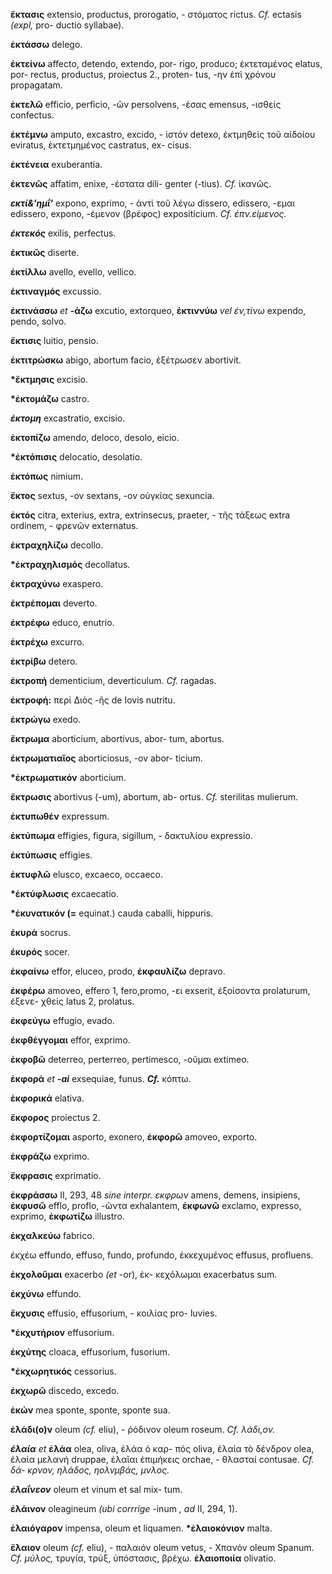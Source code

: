 **ἔκτασις** extensio, productus, prorogatio, - στόματος rictus. *Cf.*
ectasis *(expl,* pro- ductio syllabae).

**ἐκτάσσω** delego.

**ἐκτείνω** affecto, detendo, extendo, por- rigo, produco; έκτεταμένος
elatus, por- rectus, productus, proiectus 2., proten- tus, -ην ἐπὶ
χρόνου propagatam.

**ἐκτελῶ** efficio, perficio, -ῶν persolvens, -έσας emensus, -ισθείς
confectus.

**ἐκτέμνω** amputo, excastro, excido, - ὶστόν detexo, ἐκτμηθεὶς τοῦ
αἰδοίου eviratus, ἐκτετμημένος castratus, ex- cisus.

**ἐκτένεια** exuberantia.

**ἐκτενῶς** affatim, enixe, -έστατα dili- genter (-tius). *Cf.* ἱκανῶς.

***εκτί&\'ημΐ\'*** expono, exprimo, - ἀντὶ τοῦ λέγω dissero, edissero,
-εμαι edissero, expono, -έμενον (βρέφος) expositicium. *Cf.
έπν.είμενος.*

***έκτεκός*** exilis, perfectus.

**έκτικῶς** diserte.

**ἐκτίλλω** avello, evello, vellico.

**έκτιναγμός** excussio.

**ἐκτινάσσω** *et* **-άζω** excutio, extorqueo, **έκτιννύω** *vel
έν,τίνω* expendo, pendo, solvo.

**ἔκτισις** luitio, pensio.

**ἐκτιτρώσκω** abigo, abortum facio, ἐξέτρωσεν abortivit.

**\*ἔκτμησις** excisio.

**\*ἐκτομάζω** castro.

***έκτομη*** excastratio, excisio.

**ἐκτοπίζω** amendo, deloco, desolo, eicio.

**\*ἐκτόπισις** delocatio, desolatio.

**ἐκτόπως** nimium.

**ἔκτος** sextus, -ov sextans, -ov οὐγκίας sexuncia.

**ἐκτός** citra, exterius, extra, extrinsecus, praeter, - τῆς τάξεως
extra ordinem, - φρενῶν externatus.

**ἐκτραχηλίζω** decollo.

**\*ἐκτραχηλισμός** decollatus.

**ἐκτραχύνω** exaspero.

**έκτρέπομαι** deverto.

**ἐκτρέφω** educo, enutrio.

**ἐκτρέχω** excurro.

**ἐκτρίβω** detero.

**ἐκτροπή** dementicium, deverticulum. *Cf.* ragadas.

**ἐκτροφή:** περὶ Διὸς -ῆς de Iovis nutritu.

**ἐκτρώγω** exedo.

**ἔκτρωμα** aborticium, abortivus, abor- tum, abortus.

**έκτρωματιαῖος** aborticiosus, -ov abor- ticium.

**\*ἐκτρωματικόν** aborticium.

**ἔκτρωσις** abortivus (-um), abortum, ab- ortus. *Cf.* sterilitas
mulierum.

**ἐκτυπωθέν** expressum.

**ἐκτύπωμα** effigies, figura, sigillum, - δακτυλίου expressio.

**ἐκτύπωσις** effigies.

**ἐκτυφλῶ** elusco, excaeco, occaeco.

**\*ἐκτύφλωσις** excaecatio.

**\*ἐκυνατικόν (=** equinat.) cauda caballi, hippuris.

**έκυρά** socrus.

**έκυρός** socer.

**ἐκφαίνω** effor, eluceo, prodo, **ἐκφαυλίζω** depravo.

**ἐκφέρω** amoveo, effero 1, fero,promo, -ει exserit, ἐξοίσοντα
prolaturum, έξενε- χθείς latus 2, prolatus.

**ἐκφεύγω** effugio, evado.

**έκφθέγγομαι** effor, exprimo.

**ἐκφοβῶ** deterreo, perterreo, pertimesco, -οῦμαι extimeo.

**ἐκφορά** *et **-ai*** exsequiae, funus. ***Cf.*** κόπτω.

**ἐκφορικά** elativa.

**ἔκφορος** proiectus 2.

**ἐκφορτίζομαι** asporto, exonero, **ἐκφορῶ** amoveo, exporto.

**ἐκφράζω** exprimo.

**ἔκφρασις** exprimatio.

**ἐκφράσσω** II, 293, 48 *sine interpr. εκφρων* amens, demens,
insipiens, **ἐκφυσῶ** efflo, proflo, -ῶντα exhalantem, **ἐκφωνῶ**
exclamo, expresso, exprimo, **ἐκφωτίζω** illustro.

**ἐκχαλκεύω** fabrico.

έκχέω effundo, effuso, fundo, profundo, ἐκκεχυμένος effusus, profluens.

**ἐκχολοῦμαι** exacerbo *(et* -or), ἐκ- κεχόλωμαι exacerbatus sum.

**ἐκχύνω** effundo.

**ἔκχυσις** effusio, effusorium, - κοιλίας pro- luvies.

**\*ἐκχυτήριον** effusorium.

**ἐκχύτης** cloaca, effusorium, fusorium.

**\*ἐκχωρητικός** cessorius.

**ἐκχωρῶ** discedo, excedo.

**ἐκών** mea sponte, sponte, sponte sua.

**ἐλάδι(ο)ν** oleum *(cf.* eliu), - ῥόδινον oleum roseum. *Cf. λάδι,ον.*

***έλαία** et* **ἐλάα** olea, oliva, ἐλάα ὁ καρ- πός oliva, ἐλαία τὸ
δένδρον olea, ἐλαία μελανή druppae, ἐλαῖαι ἐπιμήκεις orchae, - θλασταί
contusae. *Cf. δά- κρνον, ηλάδος, ηολνμβάς, μνλος.*

***έλαΐνεον*** oleum et vinum et sal mix- tum.

**ἐλάινον** oleagineum *(ubi corrrige* -inum *, ad* II, 294, 1).

**ἐλαιόγαρον** impensa, oleum et liquamen. **\*ἐλαιοκόνιον** malta.

**ἔλαιον** oleum *(cf.* eliu), - παλαιόν oleum vetus, - Χπανόν oleum
Spanum. *Cf. μύλος,* τρυγία, τρύξ, ὑπόστασις, βρέχω. **ἐλαιοποιία**
olivatio.
